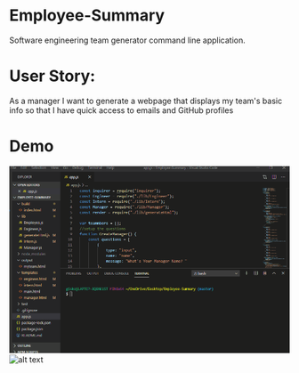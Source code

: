 # Employee-Summary
 Software engineering team generator command line application.

# User Story:
As a manager I want to generate a webpage that displays my team's basic info so that I have quick access to emails and GitHub profiles

# Demo

![alt text](build/images/demo.gif)
![alt text](build/images/TeamScreenshoot.PNG)







